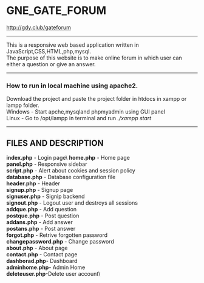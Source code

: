 # GNE_GATE_FORUM

http://gdy.club/gateforum

***

This is a responsive web based application written in JavaScript,CSS,HTML,php,mysql.\
The purpose of this website is to make online forum in which user can either a question or give an answer.

***
### How to run in local machine using apache2. 
Download the project and paste the project folder in htdocs in xampp or lampp folder.\
Windows - Start apche,mysqland phpmyadmin using GUI panel\
Linux - Go to /opt/lampp in terminal and run _./xampp start_

***
## FILES AND DESCRIPTION

**index.php**    - Login page\ 
**home.php**     - Home page\
**panel.php**    - Responsive sidebar\
**script.php**   - Alert about cookies and session policy\
**database.php** - Database configuration file\
**header.php**   - Header\
**signup.php**   - Signup page\
**signuser.php** - Signip backend\
**signout.php**  - Logout user and destroys all sessions\
**addque.php**   - Add question\
**postque.php**  - Post question\
**addans.php**   - Add answer \
**postans.php**  - Post answer\
**forgot.php**   - Retrive forgotten password\
**changepassword.php** - Change password\
**about.php**    - About page\
**contact.php**  - Contact page\
**dashborad.php**- Dashboard\
**adminhome.php**- Admin Home\
**deleteuser.php**-Delete user account\
